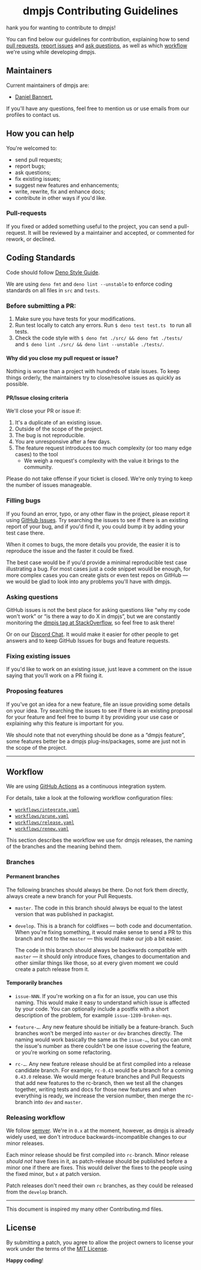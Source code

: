 <h1 align="center">dmpjs Contributing Guidelines</h1>

hank you for wanting to contribute to dmpjs!

You can find below our guidelines for contribution, explaining how to send [pull requests](#pull-requests), [report issues](#filling-bugs) and [ask questions](#asking-questions), as well as which [workflow](#workflow) we're using while developing dmpjs.

## Maintainers

Current maintainers of dmpjs are:

- [Daniel Bannert](https://github.com/prisis),

If you'll have any questions, feel free to mention us or use emails from our profiles to contact us.

## How you can help

You're welcomed to:

- send pull requests;
- report bugs;
- ask questions;
- fix existing issues;
- suggest new features and enhancements;
- write, rewrite, fix and enhance docs;
- contribute in other ways if you'd like.

### Pull-requests

If you fixed or added something useful to the project, you can send a pull-request. It will be reviewed by a maintainer and accepted, or commented for rework, or declined.

## Coding Standards

Code should follow [Deno Style Guide](https://deno.land/manual/contributing/style_guide).

We are using `deno fmt` and `deno lint --unstable` to enforce coding standards on all files in `src` and `tests`.

### Before submitting a PR:

1. Make sure you have tests for your modifications.
2. Run test locally to catch any errors. Run ``$ deno test test.ts `` to run all tests.
3. Check the code style with ``$ deno fmt ./src/ && deno fmt ./tests/ `` and ``$ deno lint ./src/ && deno lint --unstable ./tests/``.
#### Why did you close my pull request or issue?

Nothing is worse than a project with hundreds of stale issues. To keep things orderly, the maintainers try to close/resolve issues as quickly as possible.

#### PR/Issue closing criteria

We'll close your PR or issue if:

1. It's a duplicate of an existing issue.
2. Outside of the scope of the project.
3. The bug is not reproducible.
4. You are unresponsive after a few days.
5. The feature request introduces too much complexity (or too many edge cases) to the tool
    - We weigh a request's complexity with the value it brings to the community.

Please do not take offense if your ticket is closed. We're only trying to keep the number of issues manageable.

### Filling bugs

If you found an error, typo, or any other flaw in the project, please report it using [GitHub Issues](https://github.com/dmpjs/arangojs/issues). Try searching the issues to see if there is an existing report of your bug, and if you'd find it, you could bump it by adding your test case there.

When it comes to bugs, the more details you provide, the easier it is to reproduce the issue and the faster it could be fixed.

The best case would be if you'd provide a minimal reproducible test case illustrating a bug. For most cases just a code snippet would be enough, for more complex cases you can create gists or even test repos on GitHub — we would be glad to look into any problems you'll have with dmpjs.

### Asking questions

GitHub issues is not the best place for asking questions like “why my code won't work” or “is there a way to do X in dmpjs”, but we are constantly monitoring the [dmpjs tag at StackOverflow](http://stackoverflow.com/unanswered/tagged/dmpjs), so feel free to ask there!

Or on our [Discord Chat](https://discord.gg/bBH4AqX). It would make it easier for other people to get answers and to keep GitHub Issues for bugs and feature requests.

### Fixing existing issues

If you'd like to work on an existing issue, just leave a comment on the issue saying that you'll work on a PR fixing it.

### Proposing features

If you've got an idea for a new feature, file an issue providing some details on your idea. Try searching the issues to see if there is an existing proposal for your feature and feel free to bump it by providing your use case or explaining why this feature is important for you.

We should note that not everything should be done as a “dmpjs feature”, some features better be a dmpjs plug-ins/packages, some are just not in the scope of the project.

* * *

## Workflow

We are using [GitHub Actions](https://github.com/features/actions) as a continuous integration system.

For details, take a look at the following workflow configuration files:

- [`workflows/integrate.yaml`](workflows/coding-standard.yaml)
- [`workflows/prune.yaml`](workflows/continuous-integration.yaml)
- [`workflows/release.yaml`](workflows/markdown-lint.yaml)
- [`workflows/renew.yaml`](workflows/semantic-release.yaml)

This section describes the workflow we use for dmpjs releases, the naming of the branches and the meaning behind them.

### Branches

#### Permanent branches

The following branches should always be there. Do not fork them directly, always create a new branch for your Pull Requests.

- `master`. The code in this branch should always be equal to the latest version that was published in packagist.

- `develop`. This is a branch for coldfixes — both code and documentation. When you're fixing something, it would make sense to send a PR to this branch and not to the `master` — this would make our job a bit easier.

    The code in this branch should always be backwards compatible with `master` — it should only introduce fixes, changes to documentation and other similar things like those, so at every given moment we could create a patch release from it.

#### Temporarily branches

- `issue-NNN`. If you're working on a fix for an issue, you can use this naming. This would make it easy to understand which issue is affected by your code. You can optionally include a postfix with a short description of the problem, for example `issue-1289-broken-mqs`.

- `feature-…`. Any new feature should be initially be a feature-branch. Such branches won't be merged into `master` or `dev` branches directly. The naming would work basically the same as the `issue-…`, but you can omit the issue's number as there couldn't be one issue covering the feature, or you're working on some refactoring.

- `rc-…`. Any new feature release should be at first compiled into a release candidate branch. For example, `rc-0.43` would be a branch for a coming `0.43.0` release. We would merge feature branches and Pull Requests that add new features to the rc-branch, then we test all the changes together, writing tests and docs for those new features and when everything is ready, we increase the version number, then merge the rc-branch into `dev` and `master`.

### Releasing workflow

We follow [semver](http://semver.org/). We're in `0.x` at the moment, however, as dmpjs is already widely used, we don't introduce backwards-incompatible changes to our minor releases.

Each minor release should be first compiled into `rc-`branch. Minor release *should not* have fixes in it, as patch-release should be published before a minor one if there are fixes. This would deliver the fixes to the people using the fixed minor, but `x` at patch version.

Patch releases don't need their own `rc` branches, as they could be released from the `develop` branch.

* * *

This document is inspired my many other Contributing.md files.

## License
By submitting a patch, you agree to allow the project owners to license your work under the terms of the [MIT License](../LICENSE.md).

**Happy coding**!
